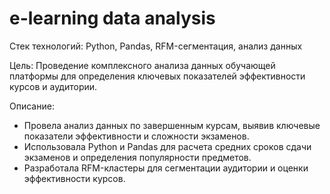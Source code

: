# e-learning data analysis
Стек технологий: Python, Pandas, RFM-сегментация, анализ данных

Цель: Проведение комплексного анализа данных обучающей платформы для определения ключевых показателей эффективности курсов и аудитории.

Описание:
- Провела анализ данных по завершенным курсам, выявив ключевые показатели эффективности и сложности экзаменов.
- Использовала Python и Pandas для расчета средних сроков сдачи экзаменов и определения популярности предметов.
- Разработала RFM-кластеры для сегментации аудитории и оценки эффективности курсов.
